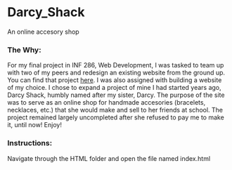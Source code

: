 # Darcy_Shack
An online accesory shop

### The Why: 
For my final project in INF 286, Web Development, I was tasked to team up with two of my peers and redesign an existing website from the ground up. You can find that project [here](https://github.com/hogandenver05/Sustainiac_Redesign). I was also assigned with building a website of my choice. I chose to expand a project of mine I had started years ago, Darcy Shack, humbly named after my sister, Darcy. The purpose of the site was to serve as an online shop for handmade accesories (bracelets, necklaces, etc.) that she would make and sell to her friends at school. The project remained largely uncompleted after she refused to pay me to make it, until now! Enjoy!

### Instructions:
Navigate through the HTML folder and open the file named index.html
